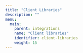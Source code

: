 ```yaml
---
title: "Client Libraries"
description: ""
menu:
  main:
    parent: integrations
    name: "Client libraries"
    identifier: client-libraries
    weight: 15
---
```


